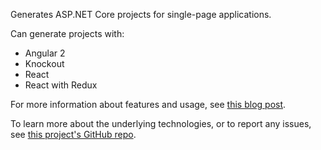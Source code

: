 Generates ASP.NET Core projects for single-page applications.

Can generate projects with:

 * Angular 2
 * Knockout
 * React
 * React with Redux

For more information about features and usage, see [this blog post](http://blog.stevensanderson.com/2016/05/02/angular2-react-knockout-apps-on-aspnet-core/).

To learn more about the underlying technologies, or to report any issues, see [this project's GitHub repo](https://github.com/aspnet/JavaScriptServices).
